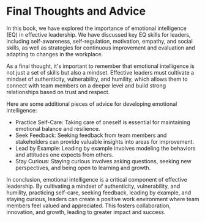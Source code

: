 Final Thoughts and Advice
=================================================

In this book, we have explored the importance of emotional intelligence (EQ) in effective leadership. We have discussed key EQ skills for leaders, including self-awareness, self-regulation, motivation, empathy, and social skills, as well as strategies for continuous improvement and evaluation and adapting to changes in the workplace.

As a final thought, it's important to remember that emotional intelligence is not just a set of skills but also a mindset. Effective leaders must cultivate a mindset of authenticity, vulnerability, and humility, which allows them to connect with team members on a deeper level and build strong relationships based on trust and respect.

Here are some additional pieces of advice for developing emotional intelligence:

* Practice Self-Care: Taking care of oneself is essential for maintaining emotional balance and resilience.
* Seek Feedback: Seeking feedback from team members and stakeholders can provide valuable insights into areas for improvement.
* Lead by Example: Leading by example involves modeling the behaviors and attitudes one expects from others.
* Stay Curious: Staying curious involves asking questions, seeking new perspectives, and being open to learning and growth.

In conclusion, emotional intelligence is a critical component of effective leadership. By cultivating a mindset of authenticity, vulnerability, and humility, practicing self-care, seeking feedback, leading by example, and staying curious, leaders can create a positive work environment where team members feel valued and appreciated. This fosters collaboration, innovation, and growth, leading to greater impact and success.
